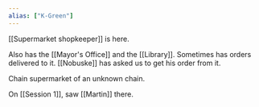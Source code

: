 ```yaml
---
alias: ["K-Green"]
---
```


[[Supermarket shopkeeper]] is here.

Also has the [[Mayor's Office]] and the [[Library]].
Sometimes has orders delivered to it. [[Nobuske]] has asked us to get his order from it.

Chain supermarket of an unknown chain.

On [[Session 1]], saw [[Martin]] there.

